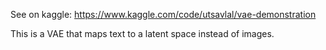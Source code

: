 See on kaggle: https://www.kaggle.com/code/utsavlal/vae-demonstration

This is a VAE that maps text to a latent space instead of images. 

